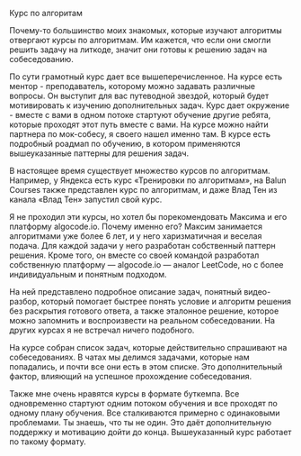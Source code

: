 Курс по алгоритам

Почему-то большинство моих знакомых, которые изучают алгоритмы отвергают курсы по алгоритмам. Им кажется, что если они смогли решить задачу на литкоде, значит они готовы к решению задач на собеседованию.

По сути грамотный курс дает все вышеперечисленное. На курсе есть ментор - преподаватель, которому можно задавать различные вопросы. Он выступит для вас путеводной звездой, который будет мотивировать к изучению дополнительных задач. Курс дает окружение - вместе с вами в одном потоке стартуют обучение другие ребята, которые проходят этот путь вместе с вами. На курсе можно найти партнера по мок-собесу, я своего нашел именно там. В курсе есть подробный роадмап по обучению, в котором применяются вышеуказанные паттерны для решения задач.

В настоящее время существует множество курсов по алгоритмам. Например, у Яндекса есть курс «Тренировки по алгоритмам», на Balun Courses также представлен курс по алгоритмам, и даже Влад Тен из канала «Влад Тен» запустил свой курс.

Я не проходил эти курсы, но хотел бы порекомендовать Максима и его платформу algocode.io. Почему именно его? Максим занимается алгоритмами уже более 6 лет, и у него харизматичная и веселая подача. Для каждой задачи у него разработан собственный паттерн решения. Кроме того, он вместе со своей командой разработал собственную платформу — algocode.io — аналог LeetCode, но с более индивидуальным и понятным подходом.

На ней представлено подробное описание задач, понятный видео-разбор, который помогает быстрее понять условие и алгоритм решения без раскрытия готового ответа, а также эталонное решение, которое можно запомнить и воспроизвести на реальном собеседовании. На других курсах я не встречал ничего подобного.

На курсе собран список задач, которые действительно спрашивают на собеседованиях. В чатах мы делимся задачами, которые нам попадались, и почти все они есть в этом списке. Это дополнительный фактор, влияющий на успешное прохождение собеседования.

Также мне очень нравятся курсы в формате буткемпа. Все одновременно стартуют одним потоком обучения и все проходят по одному плану обучения. Все сталкиваются примерно с одинаковыми проблемами. Ты знаешь, что ты не один. Это даёт дополнительную поддержку и мотивацию дойти до конца. Вышеуказанный курс работает по такому формату.
